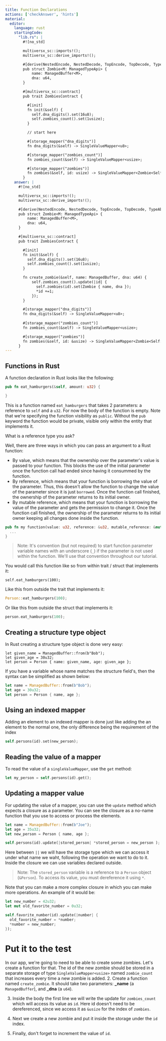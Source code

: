 ```yaml
---
title: Function Declarations
actions: ['checkAnswer', 'hints']
material:
  editor:
    language: rust
    startingCode:
      "lib.rs": |
        #![no_std]

        multiversx_sc::imports!();
        multiversx_sc::derive_imports!();

        #[derive(NestedEncode, NestedDecode, TopEncode, TopDecode, TypeAbi)]
        pub struct Zombie<M: ManagedTypeApi> {
            name: ManagedBuffer<M>,
            dna: u64,
        }

        #[multiversx_sc::contract]
        pub trait ZombiesContract {

          #[init]
          fn init(&self) {
            self.dna_digits().set(16u8);
            self.zombies_count().set(1usize);
          }

          // start here

          #[storage_mapper("dna_digits")]
          fn dna_digits(&self) -> SingleValueMapper<u8>;

          #[storage_mapper("zombies_count")]
          fn zombies_count(&self) -> SingleValueMapper<usize>;

          #[storage_mapper("zombies")]
          fn zombies(&self, id: usize) -> SingleValueMapper<Zombie<Self::Api>>;
        }
    answer: |
      #![no_std]

      multiversx_sc::imports!();
      multiversx_sc::derive_imports!();

      #[derive(NestedEncode, NestedDecode, TopEncode, TopDecode, TypeAbi)]
      pub struct Zombie<M: ManagedTypeApi> {
          name: ManagedBuffer<M>,
          dna: u64,
      }

      #[multiversx_sc::contract]
      pub trait ZombiesContract {

        #[init]
        fn init(&self) {
          self.dna_digits().set(16u8);
          self.zombies_count().set(1usize);
        }

        fn create_zombie(&self, name: ManagedBuffer, dna: u64) {
            self.zombies_count().update(|id| {
              self.zombies(id).set(Zombie { name, dna });
              *id +=1;
            });
        }

        #[storage_mapper("dna_digits")]
        fn dna_digits(&self) -> SingleValueMapper<u8>;
        
        #[storage_mapper("zombies_count")]
        fn zombies_count(&self) -> SingleValueMapper<usize>;

        #[storage_mapper("zombies")]
        fn zombies(&self, id: &usize) -> SingleValueMapper<Zombie<Self::Api>>;
      }
---
```


## Functions in Rust

A function declaration in Rust looks like the following:

```rust
pub fn eat_hamburgers(&self, amount: u32) {

}
```

This is a function named `eat_hamburgers` that takes 2 parameters: a reference to `self` and a `u32`. For now the body of the function is empty. Note that we're specifying the function visibility as `public`. Without the `pub` keyword the function would be private, visible only within the entity that implements it.

What is a reference type you ask?

Well, there are three ways in which you can pass an argument to a Rust function:

 * By value, which means that the ownership over the parameter's value is passed to your function. This blocks the use of the initial parameter once the function call had ended since having it consummed by the function.
 * By reference, which means that your function is borrowing the value of the parameter. Thus, this doesn't allow the function to change the value of the parameter since it is just `borrowed`. Once the function call finished, the ownership of the parameter returns to its initial owner.
 * By mutable reference, which means that your function is borrowing the value of the parameter and gets the permission to change it. Once the function call finished, the ownership of the parameter returns to its initial owner keeping all changes done inside the function.

```rust
pub fn my function(value: u32, reference: &u32, mutable_reference: &mut u32) {
  ...
}
```

> Note: It's convention (but not required) to start function parameter variable names with an underscore (`_`) if the parameter is not used within the function. We'll use that convention throughout our tutorial.

You would call this function like so from within trait / struct that implements it:

```
self.eat_hamburgers(100);
```

Like this from outside the trait that implements it:

```rust
Person::eat_hamburgers(100);
```

Or like this from outside the struct that implements it:

```rust
person.eat_hamburgers(100);
```

## Creating a structure type object

In Rust creating a structure type object is done very easy:

```
let given_name = ManagedBuffer::from(b"Bob");
let given_age = 30u32;
let person = Person { name: given_name, age: given_age };
```

If you have a variable whose name matches the structure field's, then the syntax can be simplified as shown below:


```rust
let name = ManagedBuffer::from(b"Bob");
let age = 30u32;
let person = Person { name, age };
```
## Using an indexed mapper

Adding an element to an indexed mapper is done just like adding the an element to the normal one, the only difference being the requirement of the index


```rust
self.persons(id).set(new_person);

```
## Reading the value of a mapper

To read the value of a `singleValueMapper`, use  the `get` method:


```rust
let my_person = self.persons(id).get();

```
## Updating a mapper value

For updating the value of a mapper,  you can use the `update` method which expects a closure as a parameter. You can see the closure as a no-name function that you use to access or process the elements.

```rust
let name = ManagedBuffer::from(b"Joe");
let age = 35u32;
let new_person = Person { name, age };

self.persons(id).update(|stored_person| *stored_person = new_person );
```
Here between `||` we will have the storage type which we can access it under what name we waht, following the operation we want to do to it. Inside the closure we can use variables declared outside. 

> Note: The `stored_person` variable is a reference to a `Person` object (`&Person`). To access its value, you must dereference it using `*`.

Note that you can make a more complex closure in which you can make more operations. An example of it would be:

```rust
let new_number = 42u32;
let mut old_favorite_number = 0u32;

self.favorite_number(id).update(|number| { 
  old_favorite_number = *number;
  *number = new_number;
});
```

# Put it to the test

In our app, we're going to need to be able to create some zombies. Let's create a function for that.
The id of the new zombie should be stored in a separate storage of type `SingleValueMapper<usize>` named `zombie_count` that increases every time a new zombie is added. 
2. Create a function named `create_zombie`. It should take two parameters: **\_name** (a `ManagedBuffer`), and **\_dna** (a `u64`).

3. Inside the body the first line  we will write the update for `zombies_count` which will access its value as `id`. Here id doesn't need to be dereferenced, since we access it as `&usize` for the index of `zombies`.
  
4. Next we create a new zombie and put it inside the storage under the `id` index.

5. Finally, don't forget to increment the value of `id`.

